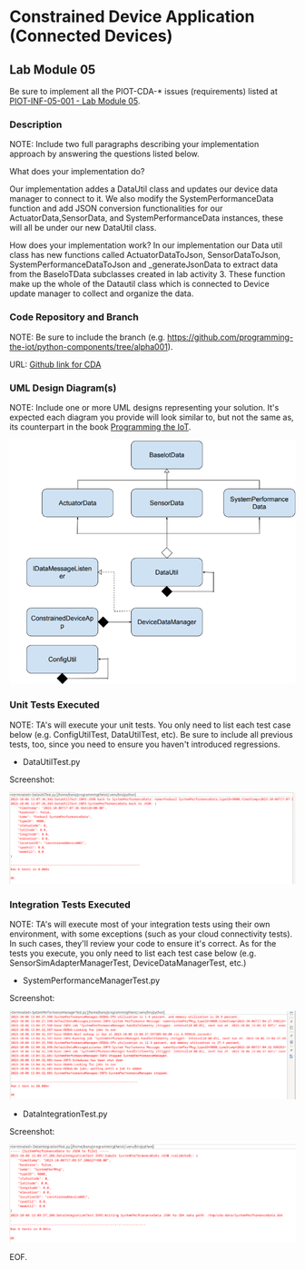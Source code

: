 # Constrained Device Application (Connected Devices)

## Lab Module 05

Be sure to implement all the PIOT-CDA-* issues (requirements) listed at [PIOT-INF-05-001 - Lab Module 05](https://github.com/orgs/programming-the-iot/projects/1#column-10488421).

### Description

NOTE: Include two full paragraphs describing your implementation approach by answering the questions listed below.

What does your implementation do? 

Our implementation addes a DataUtil class and updates our device data manager to connect to it. We also modify the SystemPerformanceData function and add JSON conversion functionalities for our ActuatorData,SensorData, and SystemPerformanceData instances, these will all be under our new DataUtil class.

How does your implementation work?
 In our implementation our Data util class has new functions called ActuatorDataToJson, SensorDataToJson, SystemPerformanceDataToJson and _generateJsonData to extract data from the BaseIoTData subclasses created in lab activity 3. These function make up the whole of the Datautil class which is connected to Device update manager to collect and organize the data. 
### Code Repository and Branch

NOTE: Be sure to include the branch (e.g. https://github.com/programming-the-iot/python-components/tree/alpha001).

URL: [Github link for CDA](https://github.com/BanSuth/piot-python-components/tree/labmodule05)

### UML Design Diagram(s)

NOTE: Include one or more UML designs representing your solution. It's expected each
diagram you provide will look similar to, but not the same as, its counterpart in the
book [Programming the IoT](https://learning.oreilly.com/library/view/programming-the-internet/9781492081401/).

![CDA Image](Images/CDA/CDA_UML.png)

### Unit Tests Executed

NOTE: TA's will execute your unit tests. You only need to list each test case below
(e.g. ConfigUtilTest, DataUtilTest, etc). Be sure to include all previous tests, too,
since you need to ensure you haven't introduced regressions.

- DataUtilTest.py 

Screenshot: 

![DataUtilTest](Images/CDA/DataUtilTest_UNIT.PNG)

### Integration Tests Executed

NOTE: TA's will execute most of your integration tests using their own environment, with
some exceptions (such as your cloud connectivity tests). In such cases, they'll review
your code to ensure it's correct. As for the tests you execute, you only need to list each
test case below (e.g. SensorSimAdapterManagerTest, DeviceDataManagerTest, etc.)

- SystemPerformanceManagerTest.py

Screenshot: 

![DataUtilTest](Images/CDA/SystemPerformanceManagerTest_INT.PNG)

- DataIntegrationTest.py

Screenshot: 

![DataIntegrationTest](Images/CDA/DataIntegrationTest_INT.PNG)



EOF.
